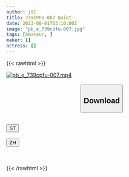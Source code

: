 ```yaml
---
author: j91
title: 739CPFU-007 Quiet
date: 2023-08-01T03:10:00Z
image: "pb_e_739cpfu-007.jpg"
tags: [Amateur, ]
maker: []
actress: []
---
```



{{< rawhtml >}}

<div class="video" data-videoid="lG2oRkY2qyT7JBX">
    <a href="javascript:;">
        <img src="https://my.j91.asia/posts/pb_e_739cpfu-007/pb_e_739cpfu-007.jpg" width="WIDTH" height="HEIGHT" alt="pb_e_739cpfu-007.mp4" loading="lazy">
    </a>
</div>

<script type="text/javascript" src="https://j91.asia/asset/on-demand-st.js"></script>

<br>
  <link rel="stylesheet" href="https://j91.asia/asset/bs5.css">
  
  <center>
  <button class="btn btn-primary" type="button" data-bs-toggle="collapse" data-bs-target=".multi-collapse" aria-expanded="false" aria-controls="multiCollapseExample1 multiCollapseExample2"><h2>Download</h2></button></center>
</p>
<div class="row">
  <div class="col">
    <div class="collapse multi-collapse" id="multiCollapseExample1">
      <div class="card card-body">
	      	      <br>
<div class="buttons">  
<a href="https://streamtape.to/v/lG2oRkY2qyT7JBX"><button class="btn-hover color-3"><i class="fa fa-download"></i> ST</button></a></div>
    </div>
  </div>
</div>
  <div class="col">
    <div class="collapse multi-collapse" id="multiCollapseExample2">
      <div class="card card-body">
	      <br>
<div class="buttons">
    <a href="https://lylxan.com/3yabl36j5afy.html"><button class="btn-hover color-9"><i class="fa fa-download"></i> ZH</button></a></div>
<br><br>
      </div>
    </div>
  </div>
</div>

{{< /rawhtml >}}